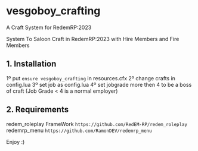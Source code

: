# vesgoboy_crafting
A Craft System for RedemRP:2023

System To Saloon Craft in RedemRP:2023 with Hire Members and Fire Members
## 1. Installation
1º put ```ensure vesgoboy_crafting``` in resources.cfx
2º change crafts in config.lua
3º set job as config.lua
4º set jobgrade more then 4 to be a boss of craft (Job Grade < 4 is a normal employer)


## 2. Requirements
redem_roleplay FrameWork ```https://github.com/RedEM-RP/redem_roleplay```
redemrp_menu ```https://github.com/RamonDEV/redemrp_menu```

Enjoy :)